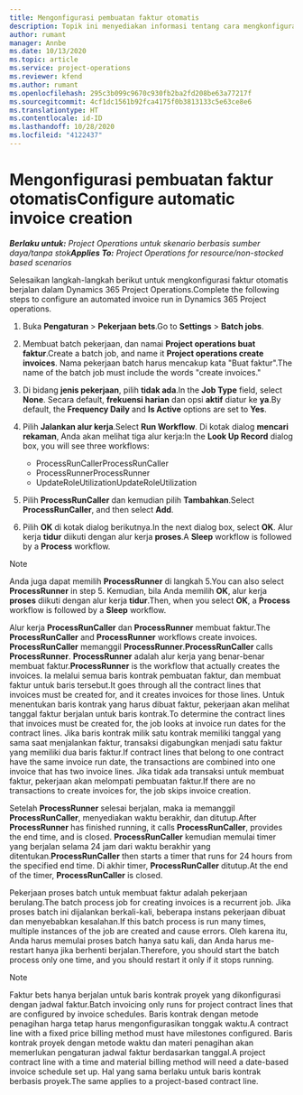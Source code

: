 ```yaml
---
title: Mengonfigurasi pembuatan faktur otomatis
description: Topik ini menyediakan informasi tentang cara mengkonfigurasi sistem untuk menghasilkan faktur secara otomatis.
author: rumant
manager: Annbe
ms.date: 10/13/2020
ms.topic: article
ms.service: project-operations
ms.reviewer: kfend
ms.author: rumant
ms.openlocfilehash: 295c3b099c9670c930fb2ba2fd208be63a77217f
ms.sourcegitcommit: 4cf1dc1561b92fca4175f0b3813133c5e63ce8e6
ms.translationtype: HT
ms.contentlocale: id-ID
ms.lasthandoff: 10/28/2020
ms.locfileid: "4122437"
---
```

# <a name="configure-automatic-invoice-creation"></a><span data-ttu-id="df8bd-103">Mengonfigurasi pembuatan faktur otomatis</span><span class="sxs-lookup"><span data-stu-id="df8bd-103">Configure automatic invoice creation</span></span>

<span data-ttu-id="df8bd-104">_**Berlaku untuk:** Project Operations untuk skenario berbasis sumber daya/tanpa stok_</span><span class="sxs-lookup"><span data-stu-id="df8bd-104">_**Applies To:** Project Operations for resource/non-stocked based scenarios_</span></span>


<span data-ttu-id="df8bd-105">Selesaikan langkah-langkah berikut untuk mengkonfigurasi faktur otomatis berjalan dalam Dynamics 365 Project Operations.</span><span class="sxs-lookup"><span data-stu-id="df8bd-105">Complete the following steps to configure an automated invoice run in Dynamics 365 Project operations.</span></span>

1. <span data-ttu-id="df8bd-106">Buka **Pengaturan** > **Pekerjaan bets**.</span><span class="sxs-lookup"><span data-stu-id="df8bd-106">Go to **Settings** > **Batch jobs**.</span></span>
2. <span data-ttu-id="df8bd-107">Membuat batch pekerjaan, dan namai **Project operations buat faktur**.</span><span class="sxs-lookup"><span data-stu-id="df8bd-107">Create a batch job, and name it **Project operations create invoices**.</span></span> <span data-ttu-id="df8bd-108">Nama pekerjaan batch harus mencakup kata "Buat faktur".</span><span class="sxs-lookup"><span data-stu-id="df8bd-108">The name of the batch job must include the words "create invoices."</span></span>
3. <span data-ttu-id="df8bd-109">Di bidang **jenis pekerjaan**, pilih **tidak ada**.</span><span class="sxs-lookup"><span data-stu-id="df8bd-109">In the **Job Type** field, select **None**.</span></span> <span data-ttu-id="df8bd-110">Secara default, **frekuensi harian** dan opsi **aktif** diatur ke **ya**.</span><span class="sxs-lookup"><span data-stu-id="df8bd-110">By default, the **Frequency Daily** and **Is Active** options are set to **Yes**.</span></span>
4. <span data-ttu-id="df8bd-111">Pilih **Jalankan alur kerja**.</span><span class="sxs-lookup"><span data-stu-id="df8bd-111">Select **Run Workflow**.</span></span> <span data-ttu-id="df8bd-112">Di kotak dialog **mencari rekaman**, Anda akan melihat tiga alur kerja:</span><span class="sxs-lookup"><span data-stu-id="df8bd-112">In the **Look Up Record** dialog box, you will see three workflows:</span></span>

    - <span data-ttu-id="df8bd-113">ProcessRunCaller</span><span class="sxs-lookup"><span data-stu-id="df8bd-113">ProcessRunCaller</span></span>
    - <span data-ttu-id="df8bd-114">ProcessRunner</span><span class="sxs-lookup"><span data-stu-id="df8bd-114">ProcessRunner</span></span>
    - <span data-ttu-id="df8bd-115">UpdateRoleUtilization</span><span class="sxs-lookup"><span data-stu-id="df8bd-115">UpdateRoleUtilization</span></span>

5. <span data-ttu-id="df8bd-116">Pilih **ProcessRunCaller** dan kemudian pilih **Tambahkan**.</span><span class="sxs-lookup"><span data-stu-id="df8bd-116">Select **ProcessRunCaller**, and then select **Add**.</span></span>
6. <span data-ttu-id="df8bd-117">Pilih **OK** di kotak dialog berikutnya.</span><span class="sxs-lookup"><span data-stu-id="df8bd-117">In the next dialog box, select **OK**.</span></span> <span data-ttu-id="df8bd-118">Alur kerja **tidur** diikuti dengan alur kerja **proses**.</span><span class="sxs-lookup"><span data-stu-id="df8bd-118">A **Sleep** workflow is followed by a **Process** workflow.</span></span>

  > [!NOTE]
  > <span data-ttu-id="df8bd-119">Anda juga dapat memilih **ProcessRunner** di langkah 5.</span><span class="sxs-lookup"><span data-stu-id="df8bd-119">You can also select **ProcessRunner** in step 5.</span></span> <span data-ttu-id="df8bd-120">Kemudian, bila Anda memilih **OK**, alur kerja **proses** diikuti dengan alur kerja **tidur**.</span><span class="sxs-lookup"><span data-stu-id="df8bd-120">Then, when you select **OK**, a **Process** workflow is followed by a **Sleep** workflow.</span></span>

<span data-ttu-id="df8bd-121">Alur kerja **ProcessRunCaller** dan **ProcessRunner** membuat faktur.</span><span class="sxs-lookup"><span data-stu-id="df8bd-121">The **ProcessRunCaller** and **ProcessRunner** workflows create invoices.</span></span> <span data-ttu-id="df8bd-122">**ProcessRunCaller** memanggil **ProcessRunner**.</span><span class="sxs-lookup"><span data-stu-id="df8bd-122">**ProcessRunCaller** calls **ProcessRunner**.</span></span> <span data-ttu-id="df8bd-123">**ProcessRunner** adalah alur kerja yang benar-benar membuat faktur.</span><span class="sxs-lookup"><span data-stu-id="df8bd-123">**ProcessRunner** is the workflow that actually creates the invoices.</span></span> <span data-ttu-id="df8bd-124">Ia melalui semua baris kontrak pembuatan faktur, dan membuat faktur untuk baris tersebut.</span><span class="sxs-lookup"><span data-stu-id="df8bd-124">It goes through all the contract lines that invoices must be created for, and it creates invoices for those lines.</span></span> <span data-ttu-id="df8bd-125">Untuk menentukan baris kontrak yang harus dibuat faktur, pekerjaan akan melihat tanggal faktur berjalan untuk baris kontrak.</span><span class="sxs-lookup"><span data-stu-id="df8bd-125">To determine the contract lines that invoices must be created for, the job looks at invoice run dates for the contract lines.</span></span> <span data-ttu-id="df8bd-126">Jika baris kontrak milik satu kontrak memiliki tanggal yang sama saat menjalankan faktur, transaksi digabungkan menjadi satu faktur yang memiliki dua baris faktur.</span><span class="sxs-lookup"><span data-stu-id="df8bd-126">If contract lines that belong to one contract have the same invoice run date, the transactions are combined into one invoice that has two invoice lines.</span></span> <span data-ttu-id="df8bd-127">Jika tidak ada transaksi untuk membuat faktur, pekerjaan akan melompati pembuatan faktur.</span><span class="sxs-lookup"><span data-stu-id="df8bd-127">If there are no transactions to create invoices for, the job skips invoice creation.</span></span>

<span data-ttu-id="df8bd-128">Setelah **ProcessRunner** selesai berjalan, maka ia memanggil **ProcessRunCaller**, menyediakan waktu berakhir, dan ditutup.</span><span class="sxs-lookup"><span data-stu-id="df8bd-128">After **ProcessRunner** has finished running, it calls **ProcessRunCaller**, provides the end time, and is closed.</span></span> <span data-ttu-id="df8bd-129">**ProcessRunCaller** kemudian memulai timer yang berjalan selama 24 jam dari waktu berakhir yang ditentukan.</span><span class="sxs-lookup"><span data-stu-id="df8bd-129">**ProcessRunCaller** then starts a timer that runs for 24 hours from the specified end time.</span></span> <span data-ttu-id="df8bd-130">Di akhir timer, **ProcessRunCaller** ditutup.</span><span class="sxs-lookup"><span data-stu-id="df8bd-130">At the end of the timer, **ProcessRunCaller** is closed.</span></span>

<span data-ttu-id="df8bd-131">Pekerjaan proses batch untuk membuat faktur adalah pekerjaan berulang.</span><span class="sxs-lookup"><span data-stu-id="df8bd-131">The batch process job for creating invoices is a recurrent job.</span></span> <span data-ttu-id="df8bd-132">Jika proses batch ini dijalankan berkali-kali, beberapa instans pekerjaan dibuat dan menyebabkan kesalahan.</span><span class="sxs-lookup"><span data-stu-id="df8bd-132">If this batch process is run many times, multiple instances of the job are created and cause errors.</span></span> <span data-ttu-id="df8bd-133">Oleh karena itu, Anda harus memulai proses batch hanya satu kali, dan Anda harus me-restart hanya jika berhenti berjalan.</span><span class="sxs-lookup"><span data-stu-id="df8bd-133">Therefore, you should start the batch process only one time, and you should restart it only if it stops running.</span></span>

> [!NOTE]
> <span data-ttu-id="df8bd-134">Faktur bets hanya berjalan untuk baris kontrak proyek yang dikonfigurasi dengan jadwal faktur.</span><span class="sxs-lookup"><span data-stu-id="df8bd-134">Batch invoicing only runs for project contract lines that are configured by invoice schedules.</span></span> <span data-ttu-id="df8bd-135">Baris kontrak dengan metode penagihan harga tetap harus mengonfigurasikan tonggak waktu.</span><span class="sxs-lookup"><span data-stu-id="df8bd-135">A contract line with a fixed price billing method must have milestones configured.</span></span> <span data-ttu-id="df8bd-136">Baris kontrak proyek dengan metode waktu dan materi penagihan akan memerlukan pengaturan jadwal faktur berdasarkan tanggal.</span><span class="sxs-lookup"><span data-stu-id="df8bd-136">A project contract line with a time and material billing method will need a date-based invoice schedule set up.</span></span> <span data-ttu-id="df8bd-137">Hal yang sama berlaku untuk baris kontrak berbasis proyek.</span><span class="sxs-lookup"><span data-stu-id="df8bd-137">The same applies to a project-based contract line.</span></span>     
